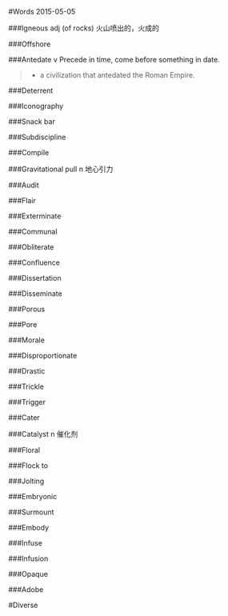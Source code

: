 #Words 2015-05-05

###Igneous
adj (of rocks) 火山喷出的，火成的

###Offshore

###Antedate
v Precede in time, come before something in date. 
> * a civilization that antedated the Roman Empire.

###Deterrent

###Iconography

###Snack bar

###Subdiscipline

###Compile

###Gravitational pull
n 地心引力

###Audit

###Flair

###Exterminate

###Communal

###Obliterate

###Confluence

###Dissertation

###Disseminate

###Porous

###Pore

###Morale

###Disproportionate

###Drastic

###Trickle

###Trigger

###Cater

###Catalyst
n 催化剂

###Floral

###Flock to

###Jolting

###Embryonic

###Surmount

###Embody

###Infuse

###Infusion

###Opaque

###Adobe

#Diverse
